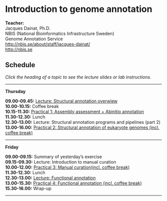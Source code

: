 # Introduction to genome annotation

**Teacher:**    
Jacques Dainat, Ph.D.   
NBIS (National Bioinformatics Infrastructure Sweden)    
Genome Annotation Service   
<http://nbis.se/about/staff/jacques-dainat/>    
<http://nbis.se>    

## Schedule

*Click the heading of a topic to see the lecture slides or lab instructions.*

<hr>

**Thursday**

**09.00-09.45:** [Lecture: Structural annotation overwiew](https://github.com/SGBC/course/blob/master/docs/nbis_annotation/slides/Structural_annotation_general.pdf?raw=true)   
**10.00-10.15:** Coffee break    
**10.15-11.30:** [Practical 1: Assembly assessment + Abinitio annotation](practical_session/practical1.md)   
**11.30-12.30:** Lunch   
**12.30-13.00:** Lecture: Structural annotation programs and pipelines (part 2) 
**13.00-16.00:** [Practical 2: Structural annotation of eukaryote genomes (incl. coffee break)](practical_session/practical2.md)<br/>

<hr>

**Friday**

**09.00-09.15:** Summary of yesterday’s exercise  
**09.15-09.30:**  Lecture: Introduction to manual curation  
**10.00-12.00:** [Practical 3: Manual curation(incl. coffee break)](practical_session/practical3_manualCuration.md)  
**11.30-12.30:** Lunch   
**12.30-13.00:** [Lecture: Functional annotation](https://github.com/SGBC/course/blob/master/docs/nbis_annotation/slides/Functional_annotation.pptx?raw=true)   
**13.00-15.30:** [Practical 4: Functional annotation (incl. coffee break)](practical_session/practical4_funcAnnotInterp.md)  
**15.30-16.00:** Wrap-up   

<hr>
